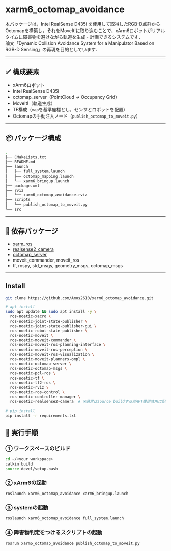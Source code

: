 # xarm6_octomap_avoidance

本パッケージは，Intel RealSense D435i を使用して取得したRGB-D点群からOctomapを構築し，それをMoveIt!に取り込むことで，xArm6ロボットがリアルタイムに障害物を避けながら軌道を生成・計画できるシステムです．  
論文「Dynamic Collision Avoidance System for a Manipulator Based on RGB-D Sensing」の再現を目的としています．

---

## ✅ 構成要素

- xArm6ロボット
- Intel RealSense D435i
- octomap_server（PointCloud → Occupancy Grid）
- MoveIt!（軌道生成）
- TF構成（`map`を基準座標とし，センサとロボットを配置）
- Octomapの手動注入ノード（`publish_octomap_to_moveit.py`）

---

## 📦 パッケージ構成
```bash
.
├── CMakeLists.txt
├── README.md
├── launch
│   ├── full_system.launch
│   ├── octomap_mapping.launch
│   └── xarm6_bringup.launch
├── package.xml
├── rviz
│   └── xarm6_octomap_avoidance.rviz
├── scripts
│   └── publish_octomap_to_moveit.py
└── src
```


---

## 🔧 依存パッケージ

- [xarm_ros](https://github.com/xArm-Developer/xarm_ros)
- [realsense2_camera](https://github.com/IntelRealSense/realsense-ros)
- [octomap_server](http://wiki.ros.org/octomap_server)
- moveit_commander, moveit_ros
- tf, rospy, std_msgs, geometry_msgs, octomap_msgs

---

## Install
```bash
git clone https://github.com/Amos2610/xarm6_octomap_avoidance.git
```
```bash
# apt install
sudo apt update && sudo apt install -y \
  ros-noetic-xacro \
  ros-noetic-joint-state-publisher \
  ros-noetic-joint-state-publisher-gui \
  ros-noetic-robot-state-publisher \
  ros-noetic-moveit \
  ros-noetic-moveit-commander \
  ros-noetic-moveit-ros-planning-interface \
  ros-noetic-moveit-ros-perception \
  ros-noetic-moveit-ros-visualization \
  ros-noetic-moveit-planners-ompl \
  ros-noetic-octomap-server \
  ros-noetic-octomap-msgs \
  ros-noetic-pcl-ros \
  ros-noetic-tf \
  ros-noetic-tf2-ros \
  ros-noetic-rviz \
  ros-noetic-ros-control \
  ros-noetic-controller-manager \
  ros-noetic-realsense2-camera  # ※通常はsource buildするがAPT提供時用に記載
```
```bash
# pip install
pip install -r requirements.txt
```

## 🚀 実行手順

### ① ワークスペースのビルド

```bash
cd ~/<your_workspace>
catkin build
source devel/setup.bash
```

### ② xArm6の起動

```bash
roslaunch xarm6_octomap_avoidance xarm6_bringup.launch
```

### ③ systemの起動

```bash
roslaunch xarm6_octomap_avoidance full_system.launch
```

### ④ 障害物判定をつけるスクリプトの起動
```bash
rosrun xarm6_octomap_avoidance publish_octomap_to_moveit.py
```
